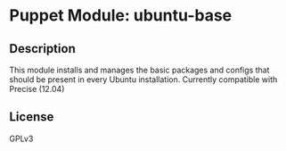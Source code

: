 Puppet Module: ubuntu-base
==========================

Description
-----------

This module installs and manages the basic packages and configs that
should be present in every Ubuntu installation.
Currently compatible with Precise (12.04)


License
-------

GPLv3
